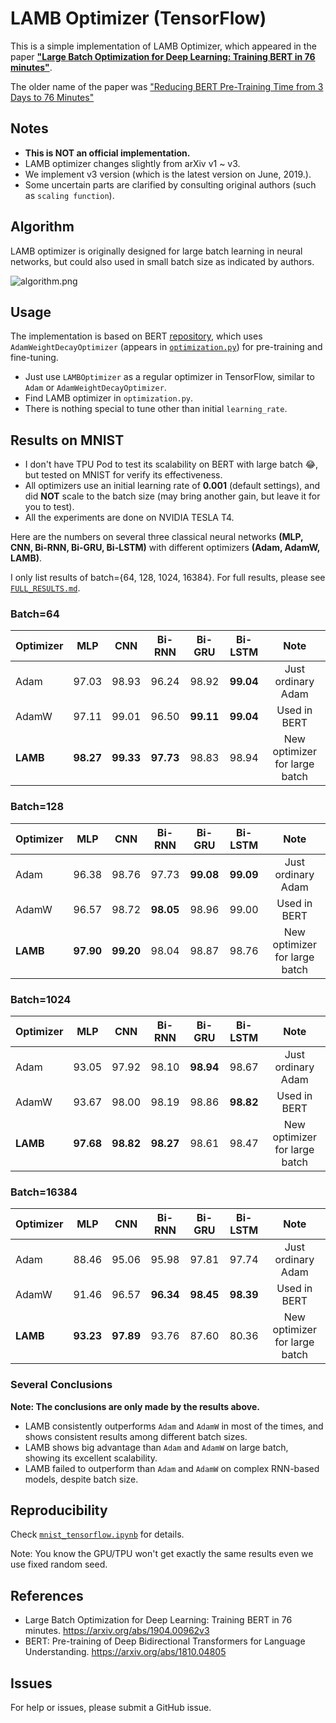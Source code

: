 # LAMB Optimizer (TensorFlow)
This is a simple implementation of LAMB Optimizer, which appeared in the paper [**"Large Batch Optimization for Deep Learning: Training BERT in 76 minutes"**](https://arxiv.org/abs/1904.00962v3). 

The older name of the paper was ["Reducing BERT Pre-Training Time from 3 Days to 76 Minutes"](https://arxiv.org/abs/1904.00962v1)


## Notes
- **This is NOT an official implementation.**
- LAMB optimizer changes slightly from arXiv v1 ~ v3.
- We implement v3 version (which is the latest version on June, 2019.).
- Some uncertain parts are clarified by consulting original authors (such as `scaling function`).


## Algorithm
LAMB optimizer is originally designed for large batch learning in neural networks, but could also used in small batch size as indicated by authors.

![algorithm.png](https://github.com/ymcui/LAMB_Optimizer_TF/blob/master/algorithm.png)


## Usage
The implementation is based on BERT [repository](https://github.com/google-research/bert), which uses `AdamWeightDecayOptimizer` (appears in [`optimization.py`](https://github.com/google-research/bert/blob/master/optimization.py)) for pre-training and fine-tuning.

- Just use `LAMBOptimizer` as a regular optimizer in TensorFlow, similar to `Adam` or `AdamWeightDecayOptimizer`.
- Find LAMB optimizer in `optimization.py`.
- There is nothing special to tune other than initial `learning_rate`.


## Results on MNIST
- I don't have TPU Pod to test its scalability on BERT with large batch 😂, but tested on MNIST for verify its effectiveness.
- All optimizers use an initial learning rate of **0.001** (default settings), and did **NOT** scale to the batch size (may bring another gain, but leave it for you to test).
- All the experiments are done on NVIDIA TESLA T4.

Here are the numbers on several three classical neural networks **(MLP, CNN, Bi-RNN, Bi-GRU, Bi-LSTM)** with different optimizers **(Adam, AdamW, LAMB)**. 

I only list results of batch={64, 128, 1024, 16384}. For full results, please see [`FULL_RESULTS.md`](https://github.com/ymcui/LAMB_Optimizer_TF/blob/master/FULL_RESULTS.md).


### Batch=64
| Optimizer | MLP | CNN | Bi-RNN | Bi-GRU | Bi-LSTM | Note | 
| :------ | :-----: | :-----: | :-----: | :-----: | :-----: | :-----: |
| Adam | 97.03 | 98.93 | 96.24 | 98.92 | **99.04** | Just ordinary Adam |
| AdamW | 97.11 | 99.01 | 96.50 | **99.11** | **99.04** | Used in BERT |
| **LAMB** | **98.27** | **99.33** | **97.73** | 98.83 | 98.94 | New optimizer for large batch |


### Batch=128
| Optimizer | MLP | CNN | Bi-RNN | Bi-GRU | Bi-LSTM | Note | 
| :------ | :-----: | :-----: | :-----: | :-----: | :-----: | :-----: |
| Adam | 96.38 | 98.76 | 97.73 | **99.08** | **99.09** | Just ordinary Adam |
| AdamW | 96.57 | 98.72 | **98.05** | 98.96 | 99.00 | Used in BERT |
| **LAMB** | **97.90** | **99.20** | 98.04 | 98.87 | 98.76 | New optimizer for large batch |


### Batch=1024
| Optimizer | MLP | CNN | Bi-RNN | Bi-GRU | Bi-LSTM | Note | 
| :------ | :-----: | :-----: | :-----: | :-----: | :-----: | :-----: |
| Adam | 93.05 | 97.92 | 98.10 | **98.94** | 98.67 | Just ordinary Adam |
| AdamW | 93.67 | 98.00 | 98.19 | 98.86 | **98.82** | Used in BERT |
| **LAMB** | **97.68** | **98.82** | **98.27** | 98.61 | 98.47 | New optimizer for large batch |


### Batch=16384
| Optimizer | MLP | CNN | Bi-RNN | Bi-GRU | Bi-LSTM | Note | 
| :------ | :-----: | :-----: | :-----: | :-----: | :-----: | :-----: |
| Adam | 88.46 | 95.06 | 95.98 | 97.81 | 97.74 | Just ordinary Adam |
| AdamW | 91.46 | 96.57 | **96.34** | **98.45** | **98.39** | Used in BERT |
| **LAMB** | **93.23** | **97.89** | 93.76 | 87.60 | 80.36 | New optimizer for large batch |






### Several Conclusions
**Note: The conclusions are only made by the results above.**

- LAMB consistently outperforms `Adam` and `AdamW` in most of the times, and shows consistent results among different batch sizes.
- LAMB shows big advantage than `Adam` and `AdamW` on large batch, showing its excellent scalability.
- LAMB failed to outperform than `Adam` and `AdamW` on complex RNN-based models, despite batch size.


## Reproducibility
Check [`mnist_tensorflow.ipynb`](https://github.com/ymcui/LAMB_Optimizer_TF/blob/master/mnist_tensorflow.ipynb) for details.

Note: You know the GPU/TPU won't get exactly the same results even we use fixed random seed.


## References
- Large Batch Optimization for Deep Learning: Training BERT in 76 minutes. https://arxiv.org/abs/1904.00962v3
- BERT: Pre-training of Deep Bidirectional Transformers for Language Understanding. https://arxiv.org/abs/1810.04805

## Issues
For help or issues, please submit a GitHub issue.
